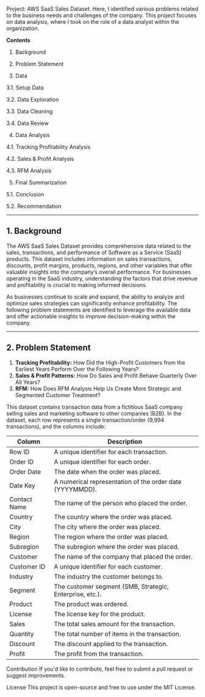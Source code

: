 Project: AWS SaaS Sales Dataset. 
Here, I identified various problems related to the business needs and challenges of the company. This project focuses on data analysis, where I took on the role of a data analyst within the organization.

**Contents**
<br>

1. Background

2. Problem Statement

3. Data

3.1. Setup Data

3.2. Data Exploration

3.3. Data Cleaning

3.4. Data Review

4. Data Analysis

4.1. Tracking Profitability Analysis

4.2. Sales & Profit Analysis

4.3. RFM Analysis

5. Final Summarization

5.1. Conclusion

5.2. Recommendation

***
## **1. Background**

The AWS SaaS Sales Dataset provides comprehensive data related to the sales, transactions, and performance of Software as a Service (SaaS) products. This dataset includes information on sales transactions, discounts, profit margins, products, regions, and other variables that offer valuable insights into the company’s overall performance. For businesses operating in the SaaS industry, understanding the factors that drive revenue and profitability is crucial to making informed decisions.

As businesses continue to scale and expand, the ability to analyze and optimize sales strategies can significantly enhance profitability. The following problem statements are identified to leverage the available data and offer actionable insights to improve decision-making within the company.

***
## **2. Problem Statement**

1. **Tracking Profitability:** How Did the High-Profit Customers from the Earliest Years Perform Over the Following Years?
2. **Sales & Profit Patterns:** How Do Sales and Profit Behave Quarterly Over All Years?
3. **RFM:** How Does RFM Analysis Help Us Create More Strategic and Segmented Customer Treatment?

This dataset contains transaction data from a fictitious SaaS company selling sales and marketing software to other companies (B2B). In the dataset, each row represents a single transaction/order (9,994 transactions), and the columns include:


| Column       | Description                                              |
|--------------|----------------------------------------------------------|
| Row ID       | A unique identifier for each transaction.                |
| Order ID     | A unique identifier for each order.                      |
| Order Date   | The date when the order was placed.                      |
| Date Key     | A numerical representation of the order date (YYYYMMDD). |
| Contact Name | The name of the person who placed the order.             |
| Country      | The country where the order was placed.                  |
| City         | The city where the order was placed.                     |
| Region       | The region where the order was placed.                   |
| Subregion    | The subregion where the order was placed.                |
| Customer     | The name of the company that placed the order.           |
| Customer ID  | A unique identifier for each customer.                   |
| Industry     | The industry the customer belongs to.                    |
| Segment      | The customer segment (SMB, Strategic, Enterprise, etc.). |
| Product      | The product was ordered.                                 |
| License      | The license key for the product.                         |
| Sales        | The total sales amount for the transaction.              |
| Quantity     | The total number of items in the transaction.            |
| Discount     | The discount applied to the transaction.                 |
| Profit       | The profit from the transaction.                         | 


Contribution
If you'd like to contribute, feel free to submit a pull request or suggest improvements.

License
This project is open-source and free to use under the MIT License.
